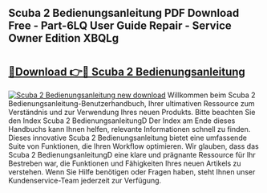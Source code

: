 ## Scuba 2 Bedienungsanleitung PDF Download Free - Part-6LQ User Guide Repair - Service Owner Edition XBQLg

# <h2><a href="http://df4i0hg.blite.top/?on=Scuba+2+Bedienungsanleitung">🔗Download 👉🔴 Scuba 2 Bedienungsanleitung</a></h2>

[![Scuba 2 Bedienungsanleitung new download](https://i.imgur.com/lujVjoI.png)](http://df4i0hg.blite.top/?on=Scuba+2+Bedienungsanleitung)
Willkommen beim Scuba 2 Bedienungsanleitung-Benutzerhandbuch, Ihrer ultimativen Ressource zum Verständnis und zur Verwendung Ihres neuen Produkts. Bitte beachten Sie den Index Scuba 2 BedienungsanleitungD Der Index am Ende dieses Handbuchs kann Ihnen helfen, relevante Informationen schnell zu finden. Dieses innovative Scuba 2 Bedienungsanleitung bietet eine umfassende Suite von Funktionen, die Ihren Workflow optimieren. Wir glauben, dass das Scuba 2 BedienungsanleitungD eine klare und prägnante Ressource für Ihr Bestreben war, die Funktionen und Fähigkeiten Ihres neuen Artikels zu verstehen. Wenn Sie Hilfe benötigen oder Fragen haben, steht Ihnen unser Kundenservice-Team jederzeit zur Verfügung.
